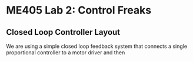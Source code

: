 # ME405 Lab 2: Control Freaks

## Closed Loop Controller Layout
We are using a simple closed loop feedback system that connects a single proportional controller to a motor driver
and then 